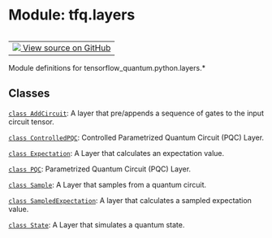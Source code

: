 <div itemscope itemtype="http://developers.google.com/ReferenceObject">
<meta itemprop="name" content="tfq.layers" />
<meta itemprop="path" content="Stable" />
</div>

# Module: tfq.layers

<!-- Insert buttons and diff -->

<table class="tfo-notebook-buttons tfo-api" align="left">

<td>
  <a target="_blank" href="https://github.com/tensorflow/quantum/tree/master/tensorflow_quantum/python/layers/__init__.py">
    <img src="https://www.tensorflow.org/images/GitHub-Mark-32px.png" />
    View source on GitHub
  </a>
</td></table>



Module definitions for tensorflow_quantum.python.layers.*



## Classes

[`class AddCircuit`](../tfq/layers/AddCircuit.md): A layer that pre/appends a sequence of gates to the input circuit tensor.

[`class ControlledPQC`](../tfq/layers/ControlledPQC.md): Controlled Parametrized Quantum Circuit (PQC) Layer.

[`class Expectation`](../tfq/layers/Expectation.md): A Layer that calculates an expectation value.

[`class PQC`](../tfq/layers/PQC.md): Parametrized Quantum Circuit (PQC) Layer.

[`class Sample`](../tfq/layers/Sample.md): A Layer that samples from a quantum circuit.

[`class SampledExpectation`](../tfq/layers/SampledExpectation.md): A layer that calculates a sampled expectation value.

[`class State`](../tfq/layers/State.md): A Layer that simulates a quantum state.

